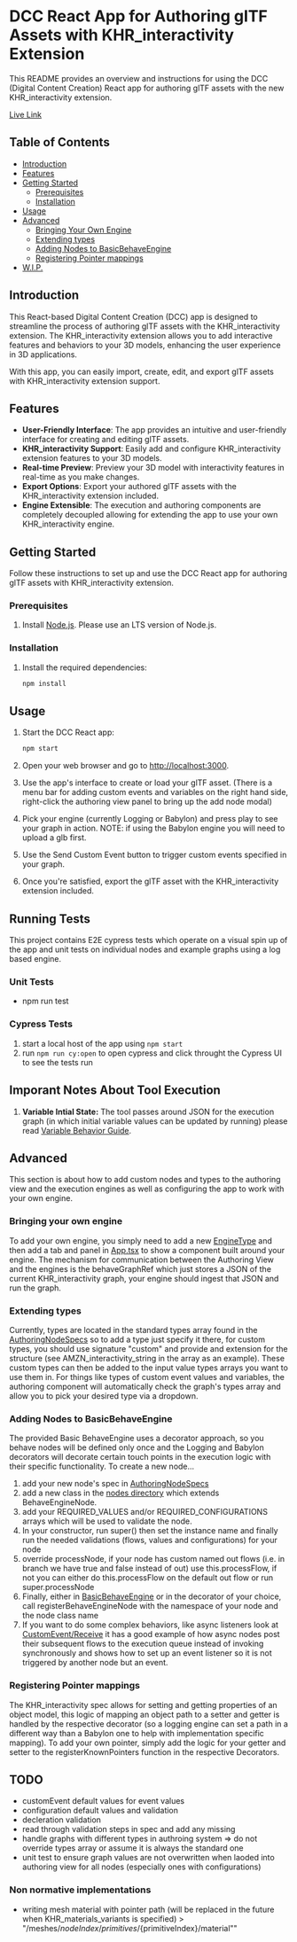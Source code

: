 # DCC React App for Authoring glTF Assets with KHR_interactivity Extension

This README provides an overview and instructions for using the DCC (Digital Content Creation) React app for authoring glTF assets with the new KHR_interactivity extension.

[Live Link](https://github.khronos.org/glTF-InteractivityGraph-AuthoringTool/)

## Table of Contents
- [Introduction](#introduction)
- [Features](#features)
- [Getting Started](#getting-started)
    - [Prerequisites](#prerequisites)
    - [Installation](#installation)
- [Usage](#usage)
- [Advanced](#advanced)
  - [Bringing Your Own Engine](#bringing-your-own-engine)
  - [Extending types](#extending-types)
  - [Adding Nodes to BasicBehaveEngine](#adding-nodes-to-basicbehaveengine)
  - [Registering Pointer mappings](#registering-pointer-mappings)
- [W.I.P.](#wip)

## Introduction

This React-based Digital Content Creation (DCC) app is designed to streamline the process of authoring glTF assets with the KHR_interactivity extension. The KHR_interactivity extension allows you to add interactive features and behaviors to your 3D models, enhancing the user experience in 3D applications.

With this app, you can easily import, create, edit, and export glTF assets with KHR_interactivity extension support.

## Features

- **User-Friendly Interface**: The app provides an intuitive and user-friendly interface for creating and editing glTF assets.
- **KHR_interactivity Support**: Easily add and configure KHR_interactivity extension features to your 3D models.
- **Real-time Preview**: Preview your 3D model with interactivity features in real-time as you make changes.
- **Export Options**: Export your authored glTF assets with the KHR_interactivity extension included.
- **Engine Extensible**: The execution and authoring components are completely decoupled allowing for extending the app to use your own KHR_interactivity engine.

## Getting Started

Follow these instructions to set up and use the DCC React app for authoring glTF assets with KHR_interactivity extension.

### Prerequisites

1. Install [Node.js](https://nodejs.org/en/download/prebuilt-installer). Please use an LTS version of Node.js.

### Installation

1. Install the required dependencies:

   ```bash
   npm install
   ```

## Usage

1. Start the DCC React app:

   ```bash
   npm start
   ```

2. Open your web browser and go to [http://localhost:3000](http://localhost:3000).

3. Use the app's interface to create or load your glTF asset. (There is a menu bar for adding custom events and variables on the right hand side, right-click the authoring view panel to bring up the add node modal)

4. Pick your engine (currently Logging or Babylon) and press play to see your graph in action. NOTE: if using the Babylon engine you will need to upload a glb first.

5. Use the Send Custom Event button to trigger custom events specified in your graph.

6. Once you're satisfied, export the glTF asset with the KHR_interactivity extension included.

## Running Tests

This project contains E2E cypress tests which operate on a visual spin up of the app and unit tests on individual nodes and example graphs using a log based engine.

### Unit Tests
- npm run test

### Cypress Tests
1. start a local host of the app using `npm start`
2. run `npm run cy:open` to open cypress and click throught the Cypress UI to see the tests run

## Imporant Notes About Tool Execution
1. **Variable Intial State:** The tool passes around JSON for the execution graph (in which initial variable values can be updated by running) please read [Variable Behavior Guide](variable-behavior.md).

## Advanced

This section is about how to add custom nodes and types to the authoring view and the execution engines as well as configuring the app to work with your own engine.

### Bringing your own engine
To add your own engine, you simply need to add a new [EngineType](./src/components/engineViews/EngineType.ts) and then add a tab and panel in [App.tsx](./src/App.tsx) to show a component built around your engine. The mechanism for communication between the Authoring View and the engines
is the behaveGraphRef which just stores a JSON of the current KHR_interactivity graph, your engine should ingest that JSON and run the graph.

### Extending types
Currently, types are located in the standard types array found in the [AuthoringNodeSpecs](./src/authoring/AuthoringNodeSpecs.ts) so to add a type just specify it there, for custom types, you should use signature "custom" and provide and extension for the structure (see AMZN_interactivity_string in the array as an example).
These custom types can then be added to the input value types arrays you want to use them in. For things like types of custom event values and variables, the authoring component will automatically check the graph's types array and allow you to pick your desired type via a dropdown.

### Adding Nodes to BasicBehaveEngine
The provided Basic BehaveEngine uses a decorator approach, so you behave nodes will be defined only once and the Logging and Babylon decorators will decorate certain touch points in the execution logic with their specific functionality. To create a new node...
1. add your new node's spec in [AuthoringNodeSpecs](./src/authoring/AuthoringNodeSpecs.ts)
2. add a new class in the [nodes directory](./src/BasicBehaveEngine/nodes) which extends BehaveEngineNode.
3. add your REQUIRED_VALUES and/or REQUIRED_CONFIGURATIONS arrays which will be used to validate the node.
4. In your constructor, run super() then set the instance name and finally run the needed validations (flows, values and configurations) for your node
5. override processNode, if your node has custom named out flows (i.e. in branch we have true and false instead of out) use this.processFlow, if not you can either do this.processFlow on the default out flow or run super.processNode
6. Finally, either in [BasicBehaveEngine](./src/BasicBehaveEngine/BasicBehaveEngine.ts) or in the decorator of your choice, call registerBehaveEngineNode with the namespace of your node and the node class name
7. If you want to do some complex behaviors, like async listeners look at [CustomEvent/Receive](./src/BasicBehaveEngine/nodes/customEvent/Receive.ts) it has a good example of how async nodes post their subsequent flows to the execution queue instead of invoking synchronously and shows how to set up an event listener so it is not triggered by another node but an event.

### Registering Pointer mappings
The KHR_interactivity spec allows for setting and getting properties of an object model, this logic of mapping an object path to a setter and getter is handled by the respective decorator (so a logging engine can set a path in a different way than a Babylon one to help with implementation specific mapping).
To add your own pointer, simply add the logic for your getter and setter to the registerKnownPointers function in the respective Decorators.


## TODO
- customEvent default values for event values
- configuration default values and validation
- decleration validation
- read through validation steps in spec and add any missing
- handle graphs with different types in authroing system => do not override types array or assume it is always the standard one
- unit test to ensure graph values are not overwritten when laoded into authoring view for all nodes (especially ones with configurations)

### Non normative implementations
- writing mesh material with pointer path (will be replaced in the future when KHR_materials_variants is specified) > "/meshes/${nodeIndex}/primitives/${primitiveIndex}/material""